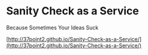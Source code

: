 Sanity Check as a Service
=====

Because Sometimes Your Ideas Suck

[http://37point2.github.io/Sanity-Check-as-a-Service/](http://37point2.github.io/Sanity-Check-as-a-Service/)
